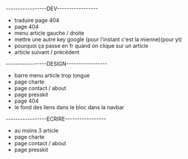 -----------------DEV-----------------

- traduire page 404
- page 404
- menu article gauche / droite
- mettre une autre key google (pour l'instant c'est la mienne)(pour yt)
- pourquoi ça passe en fr quand on clique sur un article
- article suivant / précédent

-----------------DESIGN-----------------

- barre menu article trop longue
- page charte
- page contact / about
- page presskit
- page 404
- le fond des liens dans le bloc dans la navbar

-----------------ECRIRE-----------------

- au moins 3 article
- page charte
- page contact / about
- page presskit
